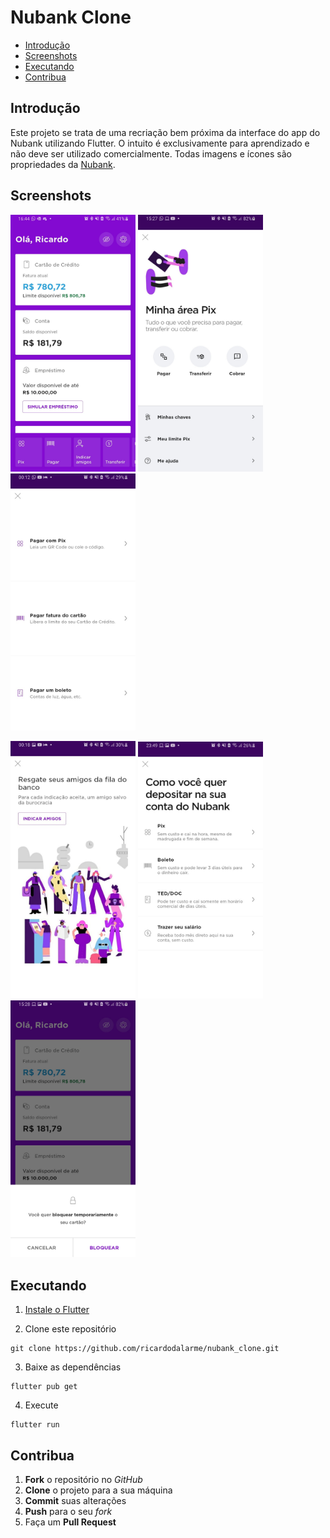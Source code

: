 # Nubank Clone

* [Introdução](#introdução)
* [Screenshots](#screenshots)
* [Executando](#executando)
* [Contribua](#contribua)

## Introdução

Este projeto se trata de uma recriação bem próxima da interface do app do Nubank utilizando Flutter. O intuito é exclusivamente para aprendizado e não deve ser utilizado comercialmente. Todas imagens e ícones são propriedades da [Nubank](https://github.com/nubank).

## Screenshots

<p float="center">
  <img src="/screenshots/home.jpg" width="200" />
  <img src="/screenshots/pix.jpg" width="200" /> 
  <img src="/screenshots/payment.jpg" width="200" />
</p>

<p float="center">
  <img src="/screenshots/refer.jpg" width="200" />
  <img src="/screenshots/deposit.jpg" width="200" /> 
  <img src="/screenshots/block.jpg" width="200" />
</p>

## Executando

1. [Instale o Flutter](https://flutter.dev/docs/get-started/install)

2. Clone este repositório

```
git clone https://github.com/ricardodalarme/nubank_clone.git
```

3. Baixe as dependências

```
flutter pub get
```

4. Execute

```
flutter run
```

## Contribua

1. **Fork** o repositório no *GitHub*
2. **Clone** o projeto para a sua máquina
3. **Commit** suas alterações 
4. **Push** para o seu *fork*
5. Faça um **Pull Request**
